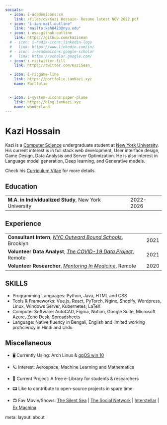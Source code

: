 ```yaml
---
socials:
  - icon: i-academicons:cv
    link: /files/cv/Kazi Hossain- Resume latest NOV 2022.pdf
  - icon: "i-ion:mail-outline"
    link: "mailto:keh8423@nyu.edu"
  - icon: i-eva:github-outline
    link: https://github.com/kazisean
  # - icon: i-radix-icons:linkedin-logo
  #   link: https://www.linkedin.com/in/
  # - icon: i-academicons:google-scholar
  #   link: https://scholar.google.com/
  - icon: i-ri:twitter-fill
    link: https://twitter.com/KaziSean_

  - icon: i-ri:game-line
    link: https://portfolio.iamKazi.xyz
    name: Portfolio

    
  - icon: i-system-uicons:paper-plane
    link: https://blog.iamKazi.xyz
    name: wonderland
---
```


<div flex items-end justify-between>
  <div>
    <h1>Kazi Hossain <span text="base c-light"></span></h1>
    <Links :links="frontmatter.socials" />
  </div>
  <div 
    class="p-1 mb-1 border border-c rounded-md hidden md:block"
    shadow="[inset_0_0_10px_#000000] slate-200 dark:slate-800"
  >
    <flip-image class="!w-24" src="img/avatar.gif" alt="avatar" />
  </div>
</div>

Kazi is a [Computer Science](https://cs.nyu.edu/home/index.html) undergraduate student at [New York University](https://www.nyu.edu/). His current interest is in  full stack web development, User interface design,  Game Design, Data Analysis and Server Optimization. He is also interest in Language model generation, Deep learning, and Generative models.

Check his [Curriculum Vitae](/files/cv/Kazi%20Hossain-%20Resume%20latest%20NOV%202022.pdf) for more details.


## Education

|   |   |
|---|---|
| **M.A. in Individualized Study**, New York University | 2022-2026 |


<!-- 
## Core Courses

- **Computer Science: CSCI-UA.0002 - Introduction to Computer Programming**

   -->


## Experience

|   |   |
|---|---|
| **Consultant Intern**, *[NYC Outward Bound Schools](https://www.nycoutwardbound.org/)*, Brooklyn | 2021 |
| **Volunteer Data Analyst**, *[The COVID-19 Data Project](https://covid19dataproject.org/)*, Remote | 2021 |
| **Volunteer	 Researcher**, *[Mentoring In Medicine](https://medicalmentor.org/)*, Remote | 2020 |



## SKILLS

- Programming Languages: Python, Java, HTML and CSS
- Tools & Frameworks: Vue.js, React, PyTorch, Nginx, Shopify, Wordpress, Linux, Windows Server, Kubernetes, LaTeX
- Computer Software: AutoCAD, Figma, Notion, Google Suite, Microsoft Azure, Zoho Desk, Spreadsheets 
- Language: Native fluency in Bengali, English and limited working proficiency in Hindi and Urdu


## Miscellaneous

- 🖥 Currently Using: Arch Linux & [ggOS win 10](https://github.com/getggos)


- 🪐 Interest: Aerospace, Machine Learning and Mathematics

- 🔭 Current Project: A free e-Library for students & researchers 

- 📟 Like to contribute to open-source projects in spare time

- 📺 Fav Movie/Shows: [The Silent Sea](https://youtu.be/Af_Hj0MDBBQ) | [The Social Network](https://youtu.be/lB95KLmpLR4) | [Interstellar](https://youtu.be/2LqzF5WauAw) | [Ex Machina](https://youtu.be/bggUmgeMCdc)


<route lang="yaml">
meta: 
  layout: about
</route>
